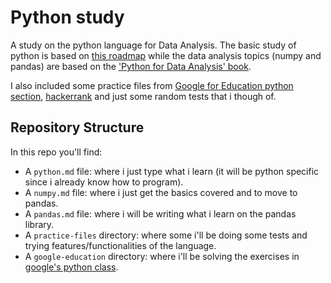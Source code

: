 # Python study

A study on the python language for Data Analysis. The basic study of python is based on [this roadmap](https://roadmap.sh/python) while the data analysis topics (numpy and pandas) are based on the ['Python for Data Analysis' book](https://wesmckinney.com/book/).

I also included some practice files from [Google for Education python section](https://developers.google.com/edu/python), [hackerrank](https://www.hackerrank.com/) and just some random tests that i though of.

## Repository Structure

In this repo you'll find:
* A `python.md` file: where i just type what i learn (it will be python specific since i already know how to program).
* A `numpy.md` file: where i just get the basics covered and to move to pandas.
* A `pandas.md` file: where i will be writing what i learn on the pandas library.
* A `practice-files` directory: where some i'll be doing some tests and trying features/functionalities of the language.
* A `google-education` directory: where i'll be solving the exercises in [google's python class](https://developers.google.com/edu/python).